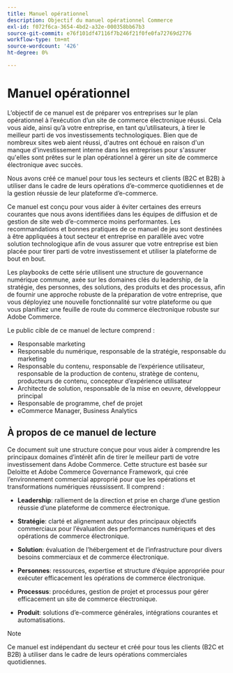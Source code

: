 ```yaml
---
title: Manuel opérationnel
description: Objectif du manuel opérationnel Commerce
exl-id: f072f6ca-3654-4bd2-a32e-000358bb67b3
source-git-commit: e76f101df47116f7b246f21f0fe0fa72769d2776
workflow-type: tm+mt
source-wordcount: '426'
ht-degree: 0%

---
```


# Manuel opérationnel

L’objectif de ce manuel est de préparer vos entreprises sur le plan opérationnel à l’exécution d’un site de commerce électronique réussi. Cela vous aide, ainsi qu’à votre entreprise, en tant qu’utilisateurs, à tirer le meilleur parti de vos investissements technologiques. Bien que de nombreux sites web aient réussi, d&#39;autres ont échoué en raison d&#39;un manque d&#39;investissement interne dans les entreprises pour s&#39;assurer qu&#39;elles sont prêtes sur le plan opérationnel à gérer un site de commerce électronique avec succès.

Nous avons créé ce manuel pour tous les secteurs et clients (B2C et B2B) à utiliser dans le cadre de leurs opérations d’e-commerce quotidiennes et de la gestion réussie de leur plateforme d’e-commerce.

Ce manuel est conçu pour vous aider à éviter certaines des erreurs courantes que nous avons identifiées dans les équipes de diffusion et de gestion de site web d’e-commerce moins performantes. Les recommandations et bonnes pratiques de ce manuel de jeu sont destinées à être appliquées à tout secteur et entreprise en parallèle avec votre solution technologique afin de vous assurer que votre entreprise est bien placée pour tirer parti de votre investissement et utiliser la plateforme de bout en bout.

Les playbooks de cette série utilisent une structure de gouvernance numérique commune, axée sur les domaines clés du leadership, de la stratégie, des personnes, des solutions, des produits et des processus, afin de fournir une approche robuste de la préparation de votre entreprise, que vous déployiez une nouvelle fonctionnalité sur votre plateforme ou que vous planifiiez une feuille de route du commerce électronique robuste sur Adobe Commerce.

Le public cible de ce manuel de lecture comprend :

- Responsable marketing
- Responsable du numérique, responsable de la stratégie, responsable du marketing
- Responsable du contenu, responsable de l’expérience utilisateur, responsable de la production de contenu, stratège de contenu, producteurs de contenu, concepteur d’expérience utilisateur
- Architecte de solution, responsable de la mise en oeuvre, développeur principal
- Responsable de programme, chef de projet
- eCommerce Manager, Business Analytics

## À propos de ce manuel de lecture

Ce document suit une structure conçue pour vous aider à comprendre les principaux domaines d’intérêt afin de tirer le meilleur parti de votre investissement dans Adobe Commerce. Cette structure est basée sur Deloitte et Adobe Commerce Governance Framework, qui crée l’environnement commercial approprié pour que les opérations et transformations numériques réussissent. Il comprend :

- **Leadership**: ralliement de la direction et prise en charge d’une gestion réussie d’une plateforme de commerce électronique.

- **Stratégie**: clarté et alignement autour des principaux objectifs commerciaux pour l’évaluation des performances numériques et des opérations de commerce électronique.

- **Solution**: évaluation de l’hébergement et de l’infrastructure pour divers besoins commerciaux et de commerce électronique.

- **Personnes**: ressources, expertise et structure d’équipe appropriée pour exécuter efficacement les opérations de commerce électronique.

- **Processus**: procédures, gestion de projet et processus pour gérer efficacement un site de commerce électronique.

- **Produit**: solutions d’e-commerce générales, intégrations courantes et automatisations.

>[!NOTE]
>
>Ce manuel est indépendant du secteur et créé pour tous les clients (B2C et B2B) à utiliser dans le cadre de leurs opérations commerciales quotidiennes.
